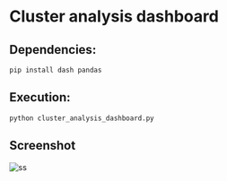 # Cluster analysis dashboard

## Dependencies:

`pip install dash pandas`

## Execution:

`python cluster_analysis_dashboard.py`

## Screenshot

![ss]('assets/ss.jpeg')
